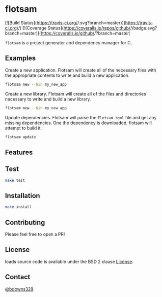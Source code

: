 # flotsam

[![Build Status](https://travis-ci.org/<github briandowns>/<repo flotsam>.svg?branch=master)](https://travis-ci.org/<github briandowns>/<repo flotsam>) [![Coverage Status](https://coveralls.io/repos/github/<github briandowns>/<repo flotsam>/badge.svg?branch=master)](https://coveralls.io/github/<github briandowns>/<repo flotsam>?branch=master)

`flotsam` is a project generator and dependency manager for C. 

## Examples

Create a new application.  Flotsam will create all of the necessary files with the appropriate contents to write and build a new application.

```sh
flotsam new --bin my_new_app
```

Create a new library.  Flotsam will create all of the files and directories necessary to write and build a new library.

```sh
flotsam new --bin my_new_app
```

Update dependencies.  Flotsam will parse the `Flotsam.toml` file and get any missing dependencies.  One the dependency is downloaded, flotsam will attempt to build it.

```sh
flotsam update
```

## Features



## Test

```sh
make test
```

## Installation

```sh
make install
```

## Contributing

Please feel free to open a PR!

## License

loads source code is available under the BSD 2 clause [License](/LICENSE).

## Contact

[@bdowns328](http://twitter.com/bdowns328)

